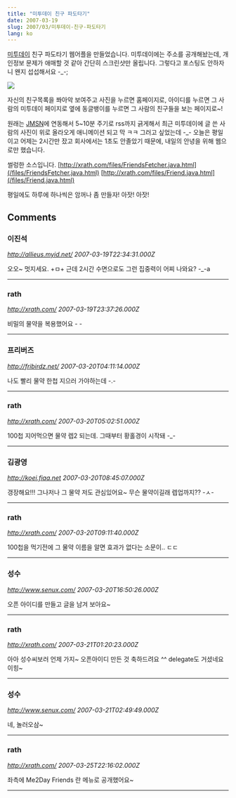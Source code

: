 ```yaml
---
title: "미투데이 친구 파도타기"
date: 2007-03-19
slug: 2007/03/미투데이-친구-파도타기
lang: ko
---
```


[미투데이](http://me2day.net) 친구 파도타기 웹어플을 만들었습니다.
미투데이에는 주소를 공개해놨는데, 개인정보 문제가 애매할 것 같아 간단히 스크린샷만 올립니다.
그렇다고 포스팅도 안하자니 왠지 섭섭해서요 -_-;

![](/img/me2day_link.jpg)

자신의 친구목록을 쫘아악 보여주고 
사진을 누르면 홈페이지로, 
아이디를 누르면 그 사람의 미투데이 페이지로 
옆에 동글뱅이를 누르면 그 사람의 친구들을 보는 페이지로~!

원래는 [JMSN](http://jmsn.sourceforge.net)에 연동해서 5~10분 주기로 rss까지 긁게해서 최근 미투데이에 글 쓴 사람의 사진이 위로 올라오게 애니메이션 되고 막 ㅋㅋ 그러고 싶었는데 -_- 오늘은 평일이고 어제는 2시간만 잤고 회사에서는 1초도 안졸았기 때문에, 내일의 안녕을 위해 웹으로만 했습니다.

썰렁한 소스입니다. 
[http://xrath.com/files/FriendsFetcher.java.html](/files/FriendsFetcher.java.html)
[http://xrath.com/files/Friend.java.html](/files/Friend.java.html)

평일에도 하루에 하나씩은 암꺼나 좀 만들자! 아잣! 아잣!

## Comments

### 이진석
*http://allieus.myid.net/*
*2007-03-19T22:34:31.000Z*

오오~ 멋지세요. +ㅁ+
근데 2시간 수면으로도 그런 집중력이 어찌 나와요? -_-a

---

### rath
*http://xrath.com/*
*2007-03-19T23:37:26.000Z*

비밀의 물약을 복용했어요 - -

---

### 프리버즈
*http://fribirdz.net/*
*2007-03-20T04:11:14.000Z*

나도 빨리 물약 한첩 지으러 가야하는데 -.-

---

### rath
*http://xrath.com/*
*2007-03-20T05:02:51.000Z*

100첩 지어먹으면 물약 렙2 되는데. 그때부터 황홀경이 시작돼 -_-

---

### 김광영
*http://koei.fiaa.net*
*2007-03-20T08:45:07.000Z*

갱장해요!!!
그나저나 그 물약 저도 관심있어요~ 무슨 물약이길래 렙업까지?? -ㅅ-

---

### rath
*http://xrath.com/*
*2007-03-20T09:11:40.000Z*

100첩을 먹기전에 그 물약 이름을 알면 효과가 없다는 소문이.. ㄷㄷ

---

### 성수
*http://www.senux.com/*
*2007-03-20T16:50:26.000Z*

오픈 아이디를 만들고 글을 남겨 보아요~

---

### rath
*http://xrath.com/*
*2007-03-21T01:20:23.000Z*

아아 성수씨보러 언제 가지~ 오픈아이디 만든 것 축하드려요 ^^
delegate도 거셨네요 이힝~

---

### 성수
*http://www.senux.com/*
*2007-03-21T02:49:49.000Z*

네, 놀러오삼~

---

### rath
*http://xrath.com/*
*2007-03-25T22:16:02.000Z*

좌측에 Me2Day Friends 란 메뉴로 공개했어요~

---


